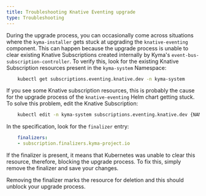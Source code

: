 ```yaml
---
title: Troubleshooting Knative Eventing upgrade
type: Troubleshooting
---
```


During the upgrade process, you can occasionally come across situations where the `kyma-installer` gets stuck at upgrading the `knative-eventing` component. This can happen because the upgrade process is unable to clear existing Knative Subscriptions created internally by Kyma's `event-bus-subscription-controller`. 
To verify this, look for the existing Knative Subscription resources present in the `kyma-system` Namespace:

```bash
    kubectl get subscriptions.eventing.knative.dev -n kyma-system
``` 

If you see some Knative subscription resources, this is probably the cause for the upgrade process of the `knative-eventing` Helm chart getting stuck. To solve this problem, edit the Knative Subscription:

```bash
    kubectl edit -n kyma-system subscriptions.eventing.knative.dev {NAME_OF_THE_KNATIVE_SUBSCRIPTION}
```
In the specification, look for the `finalizer` entry:
```yaml
    finalizers:
    - subscription.finalizers.kyma-project.io
```
If the finalizer is present, it means that Kubernetes was unable to clear this resource, therefore, blocking the upgrade process. To fix this, simply remove the finalizer and save your changes.

Removing the finalizer marks the resource for deletion and this should unblock your upgrade process.
